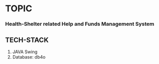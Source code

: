 # TOPIC
### Health-Shelter related Help and Funds Management System

## TECH-STACK

1. JAVA Swing
2. Database: db4o


